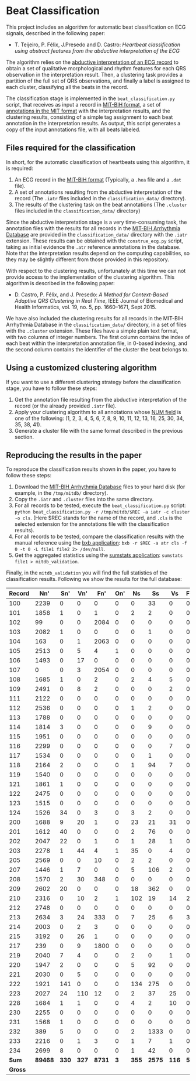 # Beat Classification

This project includes an algorithm for automatic beat classification on ECG signals, described in the following paper:

 - T. Teijeiro, P. Félix, J.Presedo and D. Castro: *Heartbeat classification using abstract features from the abductive interpretation of the ECG*

The algorithm relies on the [abductive interpretation of an ECG record](README.md#interpreting-external-ecg-records) to obtain a set of qualitative morphological and rhythm features for each QRS observation in the interpretation result. Then, a clustering task provides a partition of the full set of QRS observations, and finally a label is assigned to each cluster, classifying all the beats in the record.

The classification stage is implemented in the `beat_classification.py` script, that receives as input a record in [MIT-BIH format](https://www.physionet.org/physiotools/wag/header-5.htm), a set of [annotations in the MIT format](https://www.physionet.org/physiotools/wag/annot-5.htm) with the interpretation results, and the clustering results, consisting of a simple tag assignment to each beat annotation in the interpretation results. As output, this script generates a copy of the input annotations file, with all beats labeled.

## Files required for the classification

In short, for the automatic classification of heartbeats using this algorithm, it is required:
 1. An ECG record in the [MIT-BIH format](https://www.physionet.org/physiotools/wag/header-5.htm) (Typically, a `.hea` file and a `.dat` file).
 2. A set of annotations resulting from the abductive interpretation of the record (The `.iatr` files included in the `classification_data/` directory).
 3. The results of the clustering task on the beat annotations (The `.cluster` files included in the `classification_data/` directory)

Since the abductive interpretation stage is a very time-consuming task, the annotation files with the results for all records in the [MIT-BIH Arrhythmia Database](https://www.physionet.org/physiobank/database/mitdb/) are provided in the `classification_data/` directory with the `.iatr` extension. These results can be obtained with the `construe_ecg.py` script, taking as initial evidence the `.atr` reference annotations in the database. Note that the interpretation results depend on the computing capabilities, so they may be slightly different from those provided in this repository.

With respect to the clustering results, unfortunately at this time we can not provide access to the implementation of the clustering algorithm. This algorithm is described in the following paper:

 - D. Castro, P. Félix, and J. Presedo: *A Method for Context-Based Adaptive QRS Clustering in Real Time*, IEEE Journal of Biomedical and Health Informatics, vol. 19, no. 5, pp. 1660–1671, Sept 2015.

We have also included the clustering results for all records in the MIT-BIH Arrhythmia Database in the `classification_data/` directory, in a set of files with the `.cluster` extension. These files have a simple plain text format, with two columns of integer numbers. The first column contains the index of each beat within the interpretation annotation file, in 0-based indexing, and the second column contains the identifier of the cluster the beat belongs to.

## Using a customized clustering algorithm

If you want to use a different clustering strategy before the classification stage, you have to follow these steps:

 1. Get the annotation file resulting from the abductive interpretation of the record (or the already provided `.iatr` file).
 2. Apply your clustering algorithm to all annotations whose [NUM field](http://www.physionet.org/physiotools/wag/annot-5.htm#toc3) is one of the following: (1,  2,  3,  4,  5,  6,  7,  8,  9, 10, 11, 12, 13, 16, 25, 30, 34, 35, 38, 41).
 3. Generate a cluster file with the same format described in the previous section.

## Reproducing the results in the paper

To reproduce the classification results shown in the paper, you have to follow these steps:

 1. Download the [MIT-BIH Arrhythmia Database](https://www.physionet.org/physiobank/database/mitdb/) files to your hard disk (for example, in the `/tmp/mitdb/` directory).
 2. Copy the `.iatr` and `.cluster` files into the same directory.
 3. For all records to be tested, execute the `beat_classification.py` script: `python beat_classification.py -r /tmp/mitdb/$REC -a iatr -c cluster -o cls`. (Here $REC stands for the name of the record, and `.cls` is the selected extension for the annotations file with the classification results).
 4. For all records to be tested, compare the classification results with the manual reference using the [bxb application](https://www.physionet.org/physiotools/wag/bxb-1.htm): `bxb -r $REC -a atr cls -f 0 -t 0 -L file1 file2 2> /dev/null`.
 5. Get the aggregated statistics using the [sumstats application](https://www.physionet.org/physiotools/wag/sumsta-1.htm): `sumstats file1 > mitdb_validation`.

Finally, in the `mitdb_validation` you will find the full statistics of the classification results. Following we show the results for the full database:

| Record | Nn' | Sn' | Vn' | Fn' | On' | Ns | Ss | Vs | Fs' | Os' | Nv | Sv | Vv | Fv' | Ov' | No' | So' | Vo' | Fo' | Q Se | Q +P | V Se | V +P | S Se | S +P | RR err |
|--------|-----|-----|-----|-----|-----|----|----|----|-----|-----|----|----|----|-----|-----|-----|-----|-----|-----|-----|------|------|------|------|------|--------|
|100|2239|0|0|0|0|0|33|0|0|0|0|0|1|0|0|0|0|0|0|100.00|100.00|100.00|100.00|100.00|100.00|2.23|
|101|1858|1|0|1|0|2|2|0|0|0|0|0|0|1|0|0|0|0|0|100.00|100.00|-|-|66.67|50.00|3.55|
|102|99|0|0|2084|0|0|0|0|0|0|0|0|4|0|0|0|0|0|0|100.00|100.00|100.00|100.00|-|-|17.32|
|103|2082|1|0|0|0|0|1|0|0|0|0|0|0|0|0|0|0|0|0|100.00|100.00|-|-|50.00|100.00|2.64|
|104|163|0|1|2063|0|0|0|0|0|0|0|0|0|1|0|0|0|1|0|99.96|100.00|0.00|-|-|-|29.69|
|105|2513|0|5|4|1|0|0|0|0|0|2|0|35|0|0|11|0|1|1|99.49|99.96|85.37|94.59|-|-|24.18|
|106|1493|0|17|0|0|0|0|0|0|0|14|0|490|0|0|0|0|13|0|99.36|100.00|94.23|97.22|-|-|109.08|
|107|0|0|3|2054|0|0|0|0|0|0|0|0|56|23|0|0|0|0|1|99.95|100.00|94.92|100.00|-|-|15.27|
|108|1685|1|0|2|0|2|4|5|0|0|48|0|11|0|0|4|0|1|0|99.72|100.00|64.71|18.64|80.00|36.36|80.13|
|109|2491|0|8|2|0|0|0|2|0|0|1|0|28|0|0|0|0|0|0|100.00|100.00|73.68|96.55|-|0.00|6.57|
|111|2122|0|0|0|0|0|0|0|0|0|1|0|1|0|0|0|0|0|0|100.00|100.00|100.00|50.00|-|-|9.67|
|112|2536|0|0|0|0|1|2|0|0|0|0|0|0|0|0|0|0|0|0|100.00|100.00|-|-|100.00|66.67|5.01|
|113|1788|0|0|0|0|0|0|0|0|0|1|6|0|0|0|0|0|0|0|100.00|100.00|-|0.00|0.00|-|5.70|
|114|1814|3|0|0|0|0|9|0|0|0|4|0|43|4|0|2|0|0|0|99.89|100.00|100.00|91.49|75.00|100.00|45.60|
|115|1951|0|0|0|0|0|0|0|0|0|2|0|0|0|0|0|0|0|0|100.00|100.00|-|0.00|-|-|2.75|
|116|2299|0|0|0|0|0|0|7|0|0|3|1|102|0|0|0|0|0|0|100.00|100.00|93.58|96.23|0.00|0.00|4.75|
|117|1534|0|0|0|0|0|1|0|0|0|0|0|0|0|0|0|0|0|0|100.00|100.00|-|-|100.00|100.00|7.88|
|118|2164|2|0|0|0|1|94|7|0|0|1|0|9|0|0|0|0|0|0|100.00|100.00|56.25|90.00|97.92|92.16|6.48|
|119|1540|0|0|0|0|0|0|0|0|0|0|0|442|0|0|3|0|2|0|99.75|100.00|99.55|100.00|-|-|101.90|
|121|1861|1|0|0|0|0|0|0|0|0|0|0|1|0|0|0|0|0|0|100.00|100.00|100.00|100.00|0.00|-|2.96|
|122|2475|0|0|0|0|0|0|0|0|0|0|0|0|0|0|1|0|0|0|99.96|100.00|-|-|-|-|24.00|
|123|1515|0|0|0|0|0|0|0|0|0|0|0|3|0|0|0|0|0|0|100.00|100.00|100.00|100.00|-|-|2.78|
|124|1526|34|0|3|0|3|2|0|0|0|2|0|46|2|0|0|0|1|0|99.94|100.00|97.87|95.83|5.56|40.00|45.33|
|200|1688|9|20|1|0|23|21|31|0|0|32|0|773|1|0|0|0|2|0|99.92|100.00|93.58|96.02|70.00|28.00|25.09|
|201|1612|40|0|0|0|2|76|0|0|0|1|20|197|2|0|10|2|1|0|99.34|100.00|99.49|90.37|55.07|97.44|152.12|
|202|2047|22|0|1|0|1|28|1|0|0|0|2|17|0|0|13|3|1|0|99.20|100.00|89.47|89.47|50.91|93.33|147.06|
|203|2278|1|44|4|1|35|0|4|0|1|207|1|384|1|2|9|0|12|0|99.30|99.87|86.49|64.65|0.00|0.00|84.47|
|205|2569|0|0|10|0|2|2|0|0|0|0|0|70|1|0|0|1|1|0|99.92|100.00|98.59|100.00|66.67|50.00|19.54|
|207|1446|1|7|0|0|5|106|2|0|0|90|0|201|0|0|2|0|0|0|99.89|100.00|95.71|69.07|99.07|93.81|14.32|
|208|1570|2|30|348|0|0|0|0|0|0|16|0|959|26|0|0|0|3|1|99.86|100.00|96.67|98.36|0.00|-|33.80|
|209|2602|20|0|0|0|18|362|0|0|0|1|0|1|0|0|0|1|0|0|99.97|100.00|100.00|50.00|94.52|95.26|13.26|
|210|2316|0|10|2|1|102|19|14|2|0|5|3|168|6|0|0|0|3|0|99.89|99.96|86.15|95.45|86.36|13.87|25.46|
|212|2748|0|0|0|0|0|0|0|0|0|0|0|0|0|0|0|0|0|0|100.00|100.00|-|-|-|-|5.93|
|213|2634|3|24|333|0|7|25|6|3|0|0|0|189|26|0|0|0|1|0|99.97|100.00|85.91|100.00|89.29|60.98|20.09|
|214|2003|0|2|3|0|0|0|0|0|0|0|0|254|0|0|0|0|0|0|100.00|100.00|99.22|100.00|-|-|8.99|
|215|3192|0|26|1|0|0|0|0|0|0|3|3|138|0|0|0|0|0|0|100.00|100.00|84.15|95.83|0.00|-|6.34|
|217|239|0|9|1800|0|0|0|0|0|0|5|0|142|1|0|0|0|11|1|99.46|100.00|87.65|96.60|-|-|79.05|
|219|2040|7|4|0|0|2|0|1|0|0|1|0|58|1|0|39|0|1|0|98.14|100.00|90.62|98.31|0.00|0.00|244.08|
|220|1947|2|0|0|0|5|92|0|0|0|0|0|0|0|0|2|0|0|0|99.90|100.00|-|-|97.87|94.85|59.27|
|221|2030|0|5|0|0|0|0|0|0|0|0|0|371|0|0|1|0|20|0|99.13|100.00|93.69|100.00|-|-|109.40|
|222|1921|141|0|0|0|134|275|0|0|0|0|0|0|0|0|7|5|0|0|99.52|100.00|-|-|65.32|67.24|118.49|
|223|2027|24|110|12|0|2|37|25|0|0|0|27|336|2|0|0|1|2|0|99.88|100.00|71.04|92.56|41.57|57.81|52.68|
|228|1684|1|1|0|0|4|2|10|0|0|0|0|351|0|0|0|0|0|0|100.00|100.00|96.96|100.00|66.67|12.50|20.04|
|230|2255|0|0|0|0|0|0|0|0|0|0|0|1|0|0|0|0|0|0|100.00|100.00|100.00|100.00|-|-|3.87|
|231|1568|1|0|0|0|0|0|0|0|0|0|0|2|0|0|0|0|0|0|100.00|100.00|100.00|100.00|0.00|-|5.37|
|232|389|5|0|0|0|2|1333|0|0|0|4|43|0|0|0|2|2|0|0|99.78|100.00|-|0.00|96.38|99.85|92.22|
|233|2216|0|1|3|0|1|7|1|0|0|1|0|821|8|0|12|0|8|0|99.35|100.00|98.80|99.88|100.00|77.78|66.92|
|234|2699|8|0|0|0|1|42|0|0|0|0|0|3|0|0|0|0|0|0|100.00|100.00|100.00|100.00|84.00|97.67|1.93|
|**Sum**|**89468**|**330**|**327**|**8731**|**3**|**355**|**2575**|**116**|**5**|**1**|**445**|**106**|**6708**|**106**|**2**|**118**|**15**|**85**|**4**||||||||
|**Gross**                      ||||||||||||||||||||**99.80**|**99.99**|**92.70**|**92.38**|**85.10**|**84.51**||


